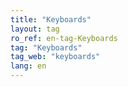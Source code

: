 ```yaml
---
title: "Keyboards"
layout: tag
ro_ref: en-tag-Keyboards
tag: "Keyboards"
tag_web: "keyboards"
lang: en
---
```

